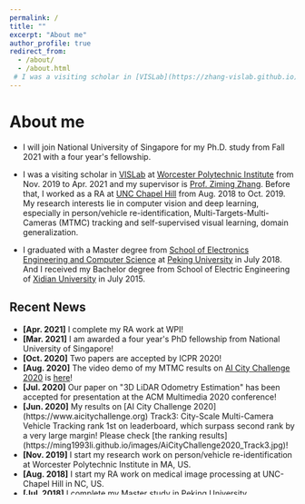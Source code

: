 ```yaml
---
permalink: /
title: ""
excerpt: "About me"
author_profile: true
redirect_from: 
  - /about/
  - /about.html
 # I was a visiting scholar in [VISLab](https://zhang-vislab.github.io) at [Worcester Polytechnic Institute](https://www.wpi.edu) from Nov. 2019 to Apri. 2021 and my supervisor is [Prof. Ziming Zhang](https://zhang-vislab.github.io/people/). Before that, I worked as a RA at [UNC Chapel Hill](https://www.unc.edu) from Aug. 2018 to Oct. 2019. My research interests lie in computer vision and deep learning, especially in person/vehicle re-identification, Multi-Targets-Multi-Cameras (MTMC) tracking and self-supervised visual learning.
---
```

# <i class="fa fa-cog fa-spin fa-fw"></i> About me #
* I will join National University of Singapore for my Ph.D. study from Fall 2021 with a four year's fellowship.

* I was a visiting scholar in [VISLab](https://zhang-vislab.github.io) at [Worcester Polytechnic Institute](https://www.wpi.edu) from Nov. 2019 to Apr. 2021 and my supervisor is [Prof. Ziming Zhang](https://zhang-vislab.github.io/people/). Before that, I worked as a RA at [UNC Chapel Hill](https://www.unc.edu) from Aug. 2018 to Oct. 2019. My research interests lie in computer vision and deep learning, especially in person/vehicle re-identification, Multi-Targets-Multi-Cameras (MTMC) tracking and self-supervised visual learning, domain generalization.

* I graduated with a Master degree from [School of Electronics Engineering and Computer Science](https://eecs.pku.edu.cn/Home/HOME.htm) at [Peking University](http://english.pku.edu.cn) in July 2018. And I received my Bachelor degree from School of Electric Engineering of [Xidian University](https://en.xidian.edu.cn/index.htm) in July 2015. 

## <i class="fa fa-fw fa-rss "></i> Recent News ##

<ul style="width: auto; height: 300px; overflow: auto">
<!--   <li> <b>[Jan. 2021]</b> Our paper "Discovering Discriminative Geometric Features with Self-Supervised Attention for Vehicle Re-Identification and Beyond" has been made public.</li> -->
  
  <li> <b>[Apr. 2021]</b> I complete my RA work at WPI!</li>
 
 <li> <b>[Mar. 2021]</b> I am awarded a four year's PhD fellowship from National University of Singapore!</li>
 
  <li> <b>[Oct. 2020]</b> Two papers are accepted by ICPR 2020!</li>
  
  <li> <b>[Aug. 2020]</b> The video demo of my MTMC results on <a href="https://www.aicitychallenge.org">AI City Challenge 2020</a> is <a href="https://youtu.be/ZR69HMsASqc">here</a>!</li>
  
  <li> <b>[Jul. 2020]</b> Our paper on "3D LiDAR Odometry Estimation" has been accepted for presentation at the ACM Multimedia 2020 conference!</li>
  
  <li> <b>[Jun. 2020]</b> My results on [AI City Challenge 2020](https://www.aicitychallenge.org) Track3: City-Scale Multi-Camera Vehicle Tracking rank 1st on leaderboard, which surpass second rank by a very large margin! Please check [the ranking results](https://ming1993li.github.io/images/AiCityChallenge2020_Track3.jpg)!</li>
  
  <li> <b>[Nov. 2019]</b> I start my research work on person/vehicle re-identification at Worcester Polytechnic Institute in MA, US.</li>
  
  <li> <b>[Aug. 2018]</b> I start my RA work on medical image processing at UNC-Chapel Hill in NC, US.</li>
    
  <li> <b>[Jul. 2018]</b> I complete my Master study in Peking University successfully!</li>
</ul>

